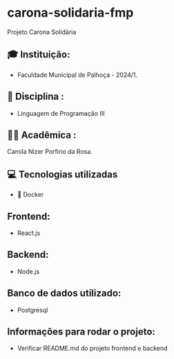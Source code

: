 # carona-solidaria-fmp

Projeto Carona Solidária

## 🎓 Instituição:
 -  Faculdade Municipal de Palhoça - 2024/1.

## 📖 Disciplina : 

- Linguagem de Programação III


## 👩‍💻 Acadêmica : 

Camila Nizer Porfirio da Rosa.


## 💻 Tecnologias utilizadas

- 🐳 Docker

## Frontend:

- React.js

## Backend:

- Node.js

## Banco de dados utilizado:

- Postgresql

## Informações para rodar o projeto:

- Verificar README.md do projeto frontend e backend
